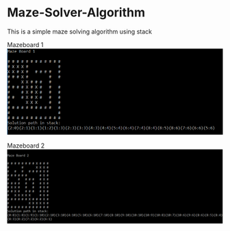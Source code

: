 # Maze-Solver-Algorithm

This is a simple maze solving algorithm using stack

Mazeboard 1 
![Mazeboard1](https://github.com/sauryaacharya/Maze-Solver-Algorithm/blob/master/board1.PNG)

Mazeboard 2
![Mazeboard2](https://github.com/sauryaacharya/Maze-Solver-Algorithm/blob/master/board2.PNG)
